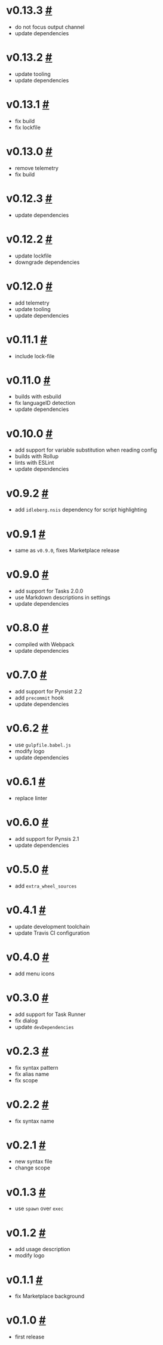 # v0.13.3 [#](https://github.com/idleberg/vscode-pynsist/releases/tag/v0.13.3)

- do not focus output channel
- update dependencies

# v0.13.2 [#](https://github.com/idleberg/vscode-pynsist/releases/tag/v0.13.2)

- update tooling
- update dependencies

# v0.13.1 [#](https://github.com/idleberg/vscode-pynsist/releases/tag/v0.13.1)

- fix build
- fix lockfile

# v0.13.0 [#](https://github.com/idleberg/vscode-pynsist/releases/tag/v0.13.0)

- remove telemetry
- fix build

# v0.12.3 [#](https://github.com/idleberg/vscode-pynsist/releases/tag/v0.12.3)

- update dependencies

# v0.12.2 [#](https://github.com/idleberg/vscode-pynsist/releases/tag/v0.12.2)

- update lockfile
- downgrade dependencies

# v0.12.0 [#](https://github.com/idleberg/vscode-pynsist/releases/tag/v0.12.0)

- add telemetry
- update tooling
- update dependencies

# v0.11.1 [#](https://github.com/idleberg/vscode-pynsist/releases/tag/v0.11.1)

- include lock-file

# v0.11.0 [#](https://github.com/idleberg/vscode-pynsist/releases/tag/v0.11.0)

- builds with esbuild
- fix languageID detection
- update dependencies

# v0.10.0 [#](https://github.com/idleberg/vscode-pynsist/releases/tag/v0.10.0)

- add support for variable substitution when reading config
- builds with Rollup
- lints with ESLint
- update dependencies

# v0.9.2 [#](https://github.com/idleberg/vscode-pynsist/releases/tag/v0.9.2)

- add `idleberg.nsis` dependency for script highlighting

# v0.9.1 [#](https://github.com/idleberg/vscode-pynsist/releases/tag/v0.9.1)

- same as `v0.9.0`, fixes Marketplace release

# v0.9.0 [#](https://github.com/idleberg/vscode-pynsist/releases/tag/v0.9.0)

- add support for Tasks 2.0.0
- use Markdown descriptions in settings
- update dependencies

# v0.8.0 [#](https://github.com/idleberg/vscode-pynsist/releases/tag/v0.8.0)

- compiled with Webpack
- update dependencies

# v0.7.0 [#](https://github.com/idleberg/vscode-pynsist/releases/tag/v0.7.0)

- add support for Pynsist 2.2
- add `precommit` hook
- update dependencies

# v0.6.2 [#](https://github.com/idleberg/vscode-pynsist/releases/tag/v0.6.2)

- use `gulpfile.babel.js`
- modify logo
- update dependencies

# v0.6.1 [#](https://github.com/idleberg/vscode-pynsist/releases/tag/v0.6.1)

- replace linter

# v0.6.0 [#](https://github.com/idleberg/vscode-pynsist/releases/tag/v0.6.0)

- add support for Pynsis 2.1
- update dependencies

# v0.5.0 [#](https://github.com/idleberg/vscode-pynsist/releases/tag/v0.5.0)

- add `extra_wheel_sources`

# v0.4.1 [#](https://github.com/idleberg/vscode-pynsist/releases/tag/v0.4.1)

- update development toolchain
- update Travis CI configuration

# v0.4.0 [#](https://github.com/idleberg/vscode-pynsist/releases/tag/v0.4.0)

- add menu icons

# v0.3.0 [#](https://github.com/idleberg/vscode-pynsist/releases/tag/v0.3.0)

- add support for Task Runner
- fix dialog
- update `devDependencies`

# v0.2.3 [#](https://github.com/idleberg/vscode-pynsist/releases/tag/v0.2.3)

- fix syntax pattern
- fix alias name
- fix scope

# v0.2.2 [#](https://github.com/idleberg/vscode-pynsist/releases/tag/v0.2.2)

- fix syntax name

# v0.2.1 [#](https://github.com/idleberg/vscode-pynsist/releases/tag/v0.2.1)

- new syntax file
- change scope

# v0.1.3 [#](https://github.com/idleberg/vscode-pynsist/releases/tag/v0.1.3)

- use `spawn` over `exec`

# v0.1.2 [#](https://github.com/idleberg/vscode-pynsist/releases/tag/v0.1.2)

- add usage description
- modify logo

# v0.1.1 [#](https://github.com/idleberg/vscode-pynsist/releases/tag/v0.1.1)

- fix Marketplace background

# v0.1.0 [#](https://github.com/idleberg/vscode-pynsist/releases/tag/v0.1.0)

- first release
